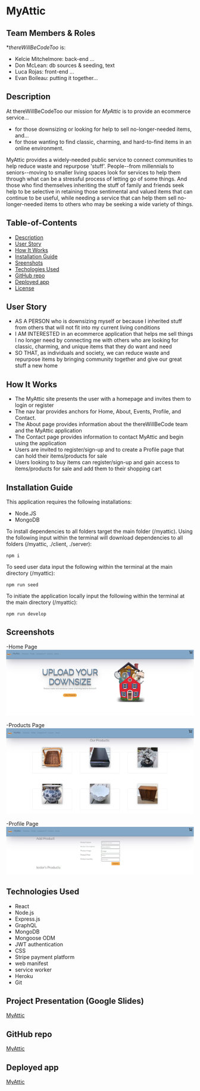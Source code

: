 
# MyAttic

## Team Members & Roles
**thereWillBeCodeToo* is:

- Kelcie Mitchelmore: back-end ...
- Don McLean: db sources & seeding, text
- Luca Rojas: front-end ...
- Evan Boileau: putting it together...


## Description
At thereWillBeCodeToo our mission for *MyAttic* is to provide an ecommerce service...
- for those downsizing or looking for help to sell no-longer-needed items, and... 
- for those wanting to find classic, charming, and hard-to-find items in an online environment.

MyAttic provides a widely-needed public service to connect communities to help reduce waste and repurpose 'stuff'. 
People--from millennials to seniors--moving to smaller living spaces look for services to help them through what can be a stressful process of letting go of some things. 
And those who find themselves inheriting the stuff of family and friends seek help to be selective in retaining those sentimental and valued items that can continue to be useful, while needing a service that can help them sell no-longer-needed items to others who may be seeking a wide variety of things.

## Table-of-Contents
- [Description](#description)
- [User Story](#user-story)
- [How It Works](#how-it-works)
- [Installation Guide](#installation-guide)
- [Sreenshots](#screenshots)
- [Techologies Used](#technologies-used)
- [GitHub repo](#github-repo)
- [Deployed app](#deployed-app)
- [License](#license)

## User Story
- AS A PERSON who is downsizing myself or because I inherited stuff from others that will not fit into my current living conditions
- I AM INTERESTED in an ecommerce application that helps me sell things I no longer need by connecting me with others who are looking for classic, charming, and unique items that they do want and need
- SO THAT, as individuals and society, we can reduce waste and repurpose items by bringing community together and give our great stuff a new home

## How It Works

- The MyAttic site presents the user with a homepage and invites them to login or register
- The nav bar provides anchors for Home, About, Events, Profile, and Contact.
- The About page provides information about the thereWillBeCode team and the MyAttic application
- The Contact page provides information to contact MyAttic and begin using the application
- Users are invited to register/sign-up and to create a Profile page that can hold their items/products for sale
- Users looking to buy items can register/sign-up and gain access to items/products for sale and add them to their shopping cart

## Installation Guide
This application requires the following installations:

- Node.JS
- MongoDB

To install dependencies to all folders target the main folder (/myattic). Using the following input within the terminal will download dependencies to all folders (/myattic, ./client, ./server):

```shell
npm i
```

To seed user data input the following within the terminal at the main directory (/myattic):

```shell
npm run seed
```

To initiate the application locally input the following within the terminal at the main directory (/myattic):

```shell
npm run develop
```

## Screenshots

-Home Page
![home](/client/public/images/readme/home.jpg)

-Products Page
![products](/client/public/images/readme/products.jpg)

-Profile Page
![profile](/client/public/images/readme/profile.jpg)




## Technologies Used
- React
- Node.js
- Express.js
- GraphQL
- MongoDB
- Mongoose ODM
- JWT authentication
- CSS
- Stripe payment platform
- web manifest
- service worker
- Heroku
- Git

## Project Presentation (Google Slides)
[MyAttic](https://docs.google.com/presentation/d/1O1ksRiym3sJPs9hJL8pk8ScFocD9PDstx3FXXCaoExs/edit#slide=id.g1308c17daf1_4_123)

## GitHub repo
[MyAttic](https://github.com/kelcmitch97/myattic)

## Deployed app
[MyAttic](https://myattic-therewillbecodetoo.herokuapp.com/)
